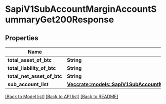 # SapiV1SubAccountMarginAccountSummaryGet200Response

## Properties

Name | Type | Description | Notes
------------ | ------------- | ------------- | -------------
**total_asset_of_btc** | **String** |  | 
**total_liability_of_btc** | **String** |  | 
**total_net_asset_of_btc** | **String** |  | 
**sub_account_list** | [**Vec<crate::models::SapiV1SubAccountMarginAccountSummaryGet200ResponseSubAccountListInner>**](_sapi_v1_sub_account_margin_accountSummary_get_200_response_subAccountList_inner.md) |  | 

[[Back to Model list]](../README.md#documentation-for-models) [[Back to API list]](../README.md#documentation-for-api-endpoints) [[Back to README]](../README.md)


